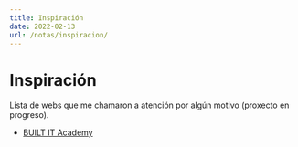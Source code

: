 ```yaml
---
title: Inspiración
date: 2022-02-13
url: /notas/inspiracion/
---
```


# Inspiración

Lista de webs que me chamaron a atención por algún motivo (proxecto en
progreso).

- [BUILT IT Academy](https://thehiddenjoboffer.net/)
